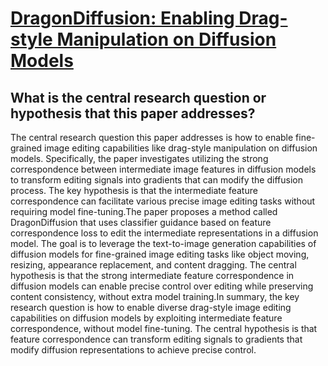 # [DragonDiffusion: Enabling Drag-style Manipulation on Diffusion Models](https://arxiv.org/abs/2307.02421)

## What is the central research question or hypothesis that this paper addresses?

The central research question this paper addresses is how to enable fine-grained image editing capabilities like drag-style manipulation on diffusion models. Specifically, the paper investigates utilizing the strong correspondence between intermediate image features in diffusion models to transform editing signals into gradients that can modify the diffusion process. The key hypothesis is that the intermediate feature correspondence can facilitate various precise image editing tasks without requiring model fine-tuning.The paper proposes a method called DragonDiffusion that uses classifier guidance based on feature correspondence loss to edit the intermediate representations in a diffusion model. The goal is to leverage the text-to-image generation capabilities of diffusion models for fine-grained image editing tasks like object moving, resizing, appearance replacement, and content dragging. The central hypothesis is that the strong intermediate feature correspondence in diffusion models can enable precise control over editing while preserving content consistency, without extra model training.In summary, the key research question is how to enable diverse drag-style image editing capabilities on diffusion models by exploiting intermediate feature correspondence, without model fine-tuning. The central hypothesis is that feature correspondence can transform editing signals to gradients that modify diffusion representations to achieve precise control.
